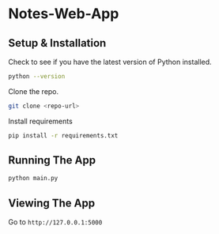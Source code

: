 # Notes-Web-App

## Setup & Installation

Check to see if you have the latest version of Python installed.

```bash
python --version
```
Clone the repo.
```bash
git clone <repo-url>
```
Install requirements
```bash
pip install -r requirements.txt
```
## Running The App

```bash
python main.py
```
## Viewing The App
Go to `http://127.0.0.1:5000`